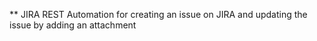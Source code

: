 ** JIRA REST Automation for creating an issue on JIRA and updating the issue by adding an attachment
